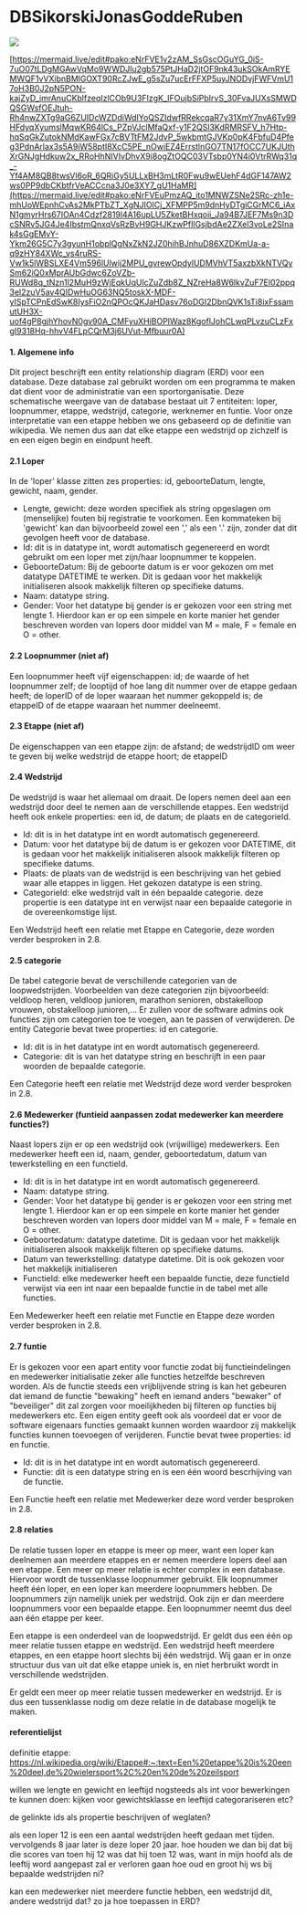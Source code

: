 # DBSikorskiJonasGoddeRuben
[![](https://mermaid.ink/img/pako:eNrFVE2PmzAQ_Sto1EOrshFf2SRc-3Hq9tJDpQoJzeIJcRdsZIam2yj_vQYSYKOFHuuLYebNmxnPs0-QaUEQQ1ZgXX-UmBssE-XY9UVXZJwE_ATu7uzmvk_AGnX1tSlLMj3oE2NVkUV5rXvEPZCgI5mnK-47iZqN_CluCXuCG7LFlJ8blbGcwLx_ZhyLs8APyJRrI23SHtm13rd76i3tkiJ2pOLRoBDL2PmFJjugeRt470ZXTo9aG6ZUIDcWZDdiWdIUoQSZMdyfRBekcqaJ7yX1UWYHnvE6Tv99nnYydL7UzWylVYHI9Uyj2fXsUimGzNPc4xT-y1F2QSl3JdRMRSFV_hrHvtfQXBej5Ba76BAzkyksBdsZ3MQUrcqGtO2iTvRzlfRXYqkK3NeMSqRSpSVxW491vxn91mt4cah7qWR9WIQcSXSKmivzcieX6rwc-ZggvCa44Rru5xLbIMTX-MAFO5gSpbAPW8eSAB_ICgBi-ynQPCWQqBaHDetvzyqDmE1DLjRVK5bLOwjxHovaWitUP7R-8Q_xCX5DHKzD1W7thX7oB2EYrjcuPEMceautHwXB_XoXRKEXhWcX_nQE3mpngZ7vb4NNdL_dbgIXSEjW5uHyDrfb-S8dcaiG)](https://mermaid.live/edit#pako:eNrFVE2PmzAQ_Sto1EOrshFf2SRc-3Hq9tJDpQoJzeIJcRdsZIam2yj_vQYSYKOFHuuLYebNmxnPs0-QaUEQQ1ZgXX-UmBssE-XY9UVXZJwE_ATu7uzmvk_AGnX1tSlLMj3oE2NVkUV5rXvEPZCgI5mnK-47iZqN_CluCXuCG7LFlJ8blbGcwLx_ZhyLs8APyJRrI23SHtm13rd76i3tkiJ2pOLRoBDL2PmFJjugeRt470ZXTo9aG6ZUIDcWZDdiWdIUoQSZMdyfRBekcqaJ7yX1UWYHnvE6Tv99nnYydL7UzWylVYHI9Uyj2fXsUimGzNPc4xT-y1F2QSl3JdRMRSFV_hrHvtfQXBej5Ba76BAzkyksBdsZ3MQUrcqGtO2iTvRzlfRXYqkK3NeMSqRSpSVxW491vxn91mt4cah7qWR9WIQcSXSKmivzcieX6rwc-ZggvCa44Rru5xLbIMTX-MAFO5gSpbAPW8eSAB_ICgBi-ynQPCWQqBaHDetvzyqDmE1DLjRVK5bLOwjxHovaWitUP7R-8Q_xCX5DHKzD1W7thX7oB2EYrjcuPEMceautHwXB_XoXRKEXhWcX_nQE3mpngZ7vb4NNdL_dbgIXSEjW5uHyDrfb-S8dcaiG)

[https://mermaid.live/edit#pako:eNrFVE1v2zAM_SsGscOGuYG_0iS-7uO07tLDgMGAwVqMo9WWDJlu2gb575PtJHaD2jtOF9nk43ukSOkAmRYEMWQF1vVXibnBMlGOXT90RcZJwE_g5sZu7ucErFFXP5uyJNODvjFWFVmU17oH3B0J2pN5PON-kajZyD_imrAnuCKblfzeqIzlCOb9U3FIzgK_IFOujbSiPbIrvS_30FvaJUXsSMWDQSGWsfOEJtuh-Rh4nwZXTg9aG6ZUIDcWZDdiWdIYoQSZIdwfRRekcqaR7y31XmY7nvA6Tv99HFdyqXyumslMqwKR64lCs_PZpVJclMfaQxf-y1F2QSl3KdRMRSFV_h7Htp-hqSqGkZutokNMdKawFGx7cBVTtFM2JdvP_5wkbmtGJVKp0pK4FbfuD4Pfeg3PdnArlax3s5A9iW58ptI8XcC5PE_nOwiEZ4ErrstlnGO7TN17fOCC7UKJUthXrGNJgHdkuw2x_RRoHhNIVIvDhvX9i8ogZtOQC03VTsbp0YN4i0VtrRWq31q_-Yf4AM8QB8twsVl6oR_6QRiGy5ULLxBH3mLtR0Fwu9wEUehF4dGF147AW2ws0PP9dbCKbtfrVeACCcna3J0e3XY7_gU1HaMR](https://mermaid.live/edit#pako:eNrFVEuPmzAQ_ito1MNWZSNe2SRc-zh1e-mhUoWEpnhCvAs2MkPTbZT_XgNJIOlCj_XFMPP5m9dnHyDTgiCGrMC6_iAxN1gmyrHrs67IOAn4Cdzf2819l4A16upLU5ZketBHxqoii_Ja94B7JEF7Ms9n3DcSNRv5JG4Je4IbstmQnxqVsRzBvH9GHJKzwPfIlGsjbdAe2ZXel3voLe2SInak4sGgEMvY-Ykm26G5C7y3gyunH1obplQgNxZkN2JZ0hihBJnhuD86XZDKmUa-a-q9zHY84XWc_vs4ruRS-Vw1k5lWBSLXE4Vm596lUlwij2MPU_gvrewOpdylUDMVhVT5axzbXkNTVQySm62iQ0xMprAUbGdwc6ZoVZb-RUWd8q_tNzn1l2MuH9zWjEqkUqUlcZuZdb8Z_NZreHa8W6lkvZuF7El02ppq3el2zuV5av4QIDwHuOG63NQ5toskX-MDF-yISpTCPnEdSwK8IysFiO2nQPOcQKJaHDasv76oDGI2DbnQVK1sTi8ixFssamutUH3X-uof4gP8gjhYhovN0gv90A_CMFyuXHiBOPIWaz8KgoflJohCLwqPLvzuCLzFxgI9318Hq-hhvV4FLpCQrM3j6UVut-Mfbuur0A)

#### 1. Algemene info
Dit project beschrijft een entity relationship diagram (ERD) voor een database. Deze database zal gebruikt worden om een programma te maken dat dient voor de administratie van een sportorganisatie. Deze schematische weergave van de database bestaat uit 7 entiteiten: loper, loopnummer, etappe, wedstrijd, categorie, werknemer en funtie. Voor onze interpretatie van een etappe hebben we ons gebaseerd op de definitie van wikipedia. We nemen dus aan dat elke etappe een wedstrijd op zichzelf is en een eigen begin en eindpunt heeft.  

#### 2.1 Loper
In de 'loper' klasse zitten zes properties: id, geboorteDatum, lengte, gewicht, naam, gender.
- Lengte, gewicht: deze worden specifiek als string opgeslagen om (menselijke) fouten bij registratie te voorkomen. Een kommateken bij 'gewicht' kan dan bijvoorbeeld zowel een ',' als een '.' zijn, zonder dat dit gevolgen heeft voor de database.
- Id: dit is in datatype int, wordt automatisch gegenereerd en wordt gebruikt om een loper met zijn/haar loopnummer te koppelen.
- GeboorteDatum: Bij de geboorte datum is er voor gekozen om met datatype DATETIME te werken. Dit is gedaan voor het makkelijk initialiseren alsook makkelijk filteren op specifieke datums.
- Naam: datatype string.
- Gender: Voor het datatype bij gender is er gekozen voor een string met lengte 1. Hierdoor kan er op een simpele en korte manier het gender beschreven worden van lopers door middel van M = male, F = female en O = other.


#### 2.2 Loopnummer (niet af)
Een loopnummer heeft vijf eigenschappen: id; 
de waarde of het loopnummer zelf; 
de looptijd of hoe lang dit nummer over de etappe gedaan heeft;
de loperID of de loper waaraan het nummer gekoppeld is; 
de etappeID of de etappe waaraan het nummer deelneemt.

#### 2.3 Etappe (niet af)
De eigenschappen van een etappe zijn: de afstand; de wedstrijdID om weer te geven bij welke wedstrijd de etappe hoort; de etappeID

#### 2.4 Wedstrijd
De wedstrijd is waar het allemaal om draait. De lopers nemen deel aan een wedstrijd door deel te nemen aan de verschillende etappes.
Een wedstrijd heeft ook enkele properties: een id, de datum; de plaats en de categorieId.
- Id: dit is in het datatype int en wordt automatisch gegenereerd.
- Datum: voor het datatype bij de datum is er gekozen voor DATETIME, dit is gedaan voor het makkelijk initialiseren alsook makkelijk filteren op specifieke datums.
- Plaats: de plaats van de wedstrijd is een beschrijving van het gebied waar alle etappes in liggen. Het gekozen datatype is een string.  
- CategorieId: elke wedstrijd valt in één bepaalde categorie. deze propertie is een datatype int en verwijst naar een bepaalde categorie in de overeenkomstige lijst. 

Een Wedstrijd heeft een relatie met Etappe en Categorie, deze worden verder besproken in 2.8.

#### 2.5 categorie
De tabel categorie bevat de verschillende categorien van de loopwedstrijden. Voorbeelden van deze categorien zijn bijvoorbeeld: veldloop heren, veldloop junioren, marathon senioren, obstakelloop vrouwen, obstakelloop junioren,... 
Er zullen voor de software admins ook functies zijn om categorien toe te voegen, aan te passen of verwijderen.
De entity Categorie bevat twee properties: id en categorie.
- Id: dit is in het datatype int en wordt automatisch gegenereerd.
- Categorie: dit is van het datatype string en beschrijft in een paar woorden de bepaalde categorie.

Een Categorie heeft een relatie met Wedstrijd deze word verder besproken in 2.8.

#### 2.6 Medewerker (funtieid aanpassen zodat medewerker kan meerdere functies?)
Naast lopers zijn er op een wedstrijd ook (vrijwillige) medewerkers. Een medewerker heeft een id, naam, gender, geboortedatum, datum van tewerkstelling en een functieId.
- Id: dit is in het datatype int en wordt automatisch gegenereerd.
- Naam: datatype string.
- Gender: Voor het datatype bij gender is er gekozen voor een string met lengte 1. Hierdoor kan er op een simpele en korte manier het gender beschreven worden van lopers door middel van M = male, F = female en O = other. 
- Geboortedatum: datatype datetime. Dit is gedaan voor het makkelijk initialiseren alsook makkelijk filteren op specifieke datums.  
- Datum van tewerkstelling: datatype datetime. Dit is ook gekozen voor het makkelijk initialiseren
- FunctieId: elke medewerker heeft een bepaalde functie, deze functieId verwijst via een int naar een bepaalde functie in de tabel met alle functies.

Een Medewerker heeft een relatie met Functie en Etappe deze worden verder besproken in 2.8.

#### 2.7 funtie
Er is gekozen voor een apart entity voor functie zodat bij functieindelingen en medewerker initialisatie zeker alle functies hetzelfde beschreven worden. Als de functie steeds een vrijblijvende string is kan het gebeuren dat iemand de functie "bewaking" heeft en iemand anders "bewaker" of "beveiliger" dit zal zorgen voor moeilijkheden bij filteren op functies bij medewerkers etc. Een eigen entity geeft ook als voordeel dat er voor de software eigenaars functies gemaakt kunnen worden waardoor zij makkelijk functies kunnen toevoegen of verijderen. Functie bevat twee properties: id en functie.
- Id: dit is in het datatype int en wordt automatisch gegenereerd.
- Functie: dit is een datatype string en is een één woord bescrhijving van de functie.

Een Functie heeft een relatie met Medewerker deze word verder besproken in 2.8.

#### 2.8 relaties
De relatie tussen loper en etappe is meer op meer, want een loper kan deelnemen aan meerdere etappes en er nemen meerdere lopers deel aan een etappe.
Een meer op meer relatie is echter complex in een database. Hiervoor wordt de tussenklasse loopnummer gebruikt.
Elk loopnummer heeft één loper, en een loper kan meerdere loopnummers hebben. De loopnummers zijn namelijk uniek per wedstrijd.
Ook zijn er dan meerdere loopnummers voor een bepaalde etappe. Een loopnummer neemt dus deel aan één etappe per keer.

Een etappe is een onderdeel van de loopwedstrijd. Er geldt dus een één op meer relatie tussen etappe en wedstrijd.
Een wedstrijd heeft meerdere etappes, en een etappe hoort slechts bij één wedstrijd.
Wij gaan er in onze structuur dus van uit dat elke etappe uniek is, en niet herbruikt wordt in verschillende wedstrijden.

Er geldt een meer op meer relatie tussen medewerker en wedstrijd. Er is dus een tussenklasse nodig om deze relatie in de database
mogelijk te maken.

#### referentielijst
definitie etappe: https://nl.wikipedia.org/wiki/Etappe#:~:text=Een%20etappe%20is%20een%20deel,de%20wielersport%2C%20en%20de%20zeilsport



willen we lengte en gewicht en leeftijd nogsteeds als int voor bewerkingen te kunnen doen: kijken voor gewichtsklasse en leeftijd categorariseren etc?

de gelinkte ids als propertie beschrijven of weglaten?

als een loper 12 is een een aantal wedstrijden heeft gedaan met tijden. vervolgends 8 jaar later is deze loper 20 jaar. hoe houden we dan bij dat bij die scores van toen hij 12 was dat hij toen 12 was, want in mijn hoofd als de leeftij word aangepast zal er verloren gaan hoe oud en groot hij ws bij bepaalde wedstrijden ni?

kan een medewerker niet meerdere functie hebben, een wedstrijd dit, andere wedstrijd dat? zo ja hoe toepassen in ERD?
